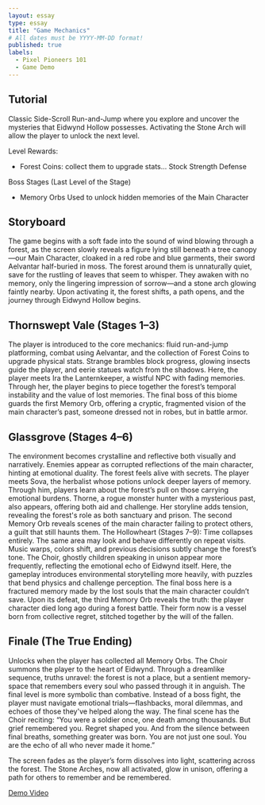 ```yaml
---
layout: essay
type: essay
title: "Game Mechanics"
# All dates must be YYYY-MM-DD format!
published: true
labels:
  - Pixel Pioneers 101
  - Game Demo
---
```


## Tutorial
Classic Side-Scroll Run-and-Jump where you explore and uncover the mysteries that Eidwynd Hollow possesses. Activating the Stone Arch will allow the player to unlock the next level.

Level Rewards:
- Forest Coins: collect them to upgrade stats...
Stock
Strength
Defense

Boss Stages (Last Level of the Stage)
- Memory Orbs
Used to unlock hidden memories of the Main Character

## Storyboard

The game begins with a soft fade into the sound of wind blowing through a forest, as the screen slowly reveals a figure lying still beneath a tree canopy—our Main Character, cloaked in a red robe and blue garments, their sword Aelvantar half-buried in moss. The forest around them is unnaturally quiet, save for the rustling of leaves that seem to whisper. They awaken with no memory, only the lingering impression of sorrow—and a stone arch glowing faintly nearby. Upon activating it, the forest shifts, a path opens, and the journey through Eidwynd Hollow begins.


Thornswept Vale (Stages 1–3)
----
The player is introduced to the core mechanics: fluid run-and-jump platforming, combat using Aelvantar, and the collection of Forest Coins to upgrade physical stats. Strange brambles block progress, glowing insects guide the player, and eerie statues watch from the shadows. Here, the player meets Ira the Lanternkeeper, a wistful NPC with fading memories. Through her, the player begins to piece together the forest’s temporal instability and the value of lost memories. The final boss of this biome guards the first Memory Orb, offering a cryptic, fragmented vision of the main character’s past, someone dressed not in robes, but in battle armor.

Glassgrove (Stages 4–6)
----
The environment becomes crystalline and reflective both visually and narratively. Enemies appear as corrupted reflections of the main character, hinting at emotional duality. The forest feels alive with secrets. The player meets Sova, the herbalist whose potions unlock deeper layers of memory. Through him, players learn about the forest’s pull on those carrying emotional burdens. Thorne, a rogue monster hunter with a mysterious past, also appears, offering both aid and challenge. Her storyline adds tension, revealing the forest's role as both sanctuary and prison. The second Memory Orb reveals scenes of the main character failing to protect others, a guilt that still haunts them.
The Hollowheart (Stages 7–9): 
Time collapses entirely. The same area may look and behave differently on repeat visits. Music warps, colors shift, and previous decisions subtly change the forest’s tone. The Choir, ghostly children speaking in unison appear more frequently, reflecting the emotional echo of Eidwynd itself. Here, the gameplay introduces environmental storytelling more heavily, with puzzles that bend physics and challenge perception. The final boss here is a fractured memory made by the lost souls that the main character couldn’t save. Upon its defeat, the third Memory Orb reveals the truth: the player character died long ago during a forest battle. Their form now is a vessel born from collective regret, stitched together by the will of the fallen.

Finale (The True Ending)
----
Unlocks when the player has collected all Memory Orbs. The Choir summons the player to the heart of Eidwynd. Through a dreamlike sequence, truths unravel: the forest is not a place, but a sentient memory-space that remembers every soul who passed through it in anguish. The final level is more symbolic than combative. Instead of a boss fight, the player must navigate emotional trials—flashbacks, moral dilemmas, and echoes of those they've helped along the way. The final scene has the Choir reciting:
“You were a soldier once, one death among thousands. But grief remembered you. Regret shaped you. And from the silence between final breaths, something greater was born. You are not just one soul. You are the echo of all who never made it home.”

The screen fades as the player’s form dissolves into light, scattering across the forest. The Stone Arches, now all activated, glow in unison, offering a path for others to remember and be remembered.


[Demo Video](https://drive.google.com/file/d/1h9ojRdBeeOcVeDeyueOm5tQphnBsO3QG/view?usp=sharing)

